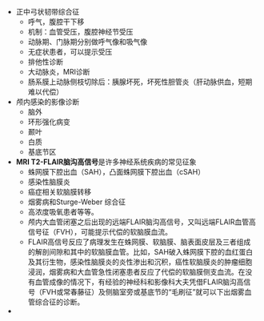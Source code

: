 - 正中弓状韧带综合征
	- 呼气，腹腔干下移
	- 机制：血管受压，腹腔神经节受压
	- 动脉期、门脉期分别做呼气像和吸气像
	- 无症状患者，可以提示受压
	- 排他性诊断
	- 大动脉炎，MRI诊断
	- 肠系膜上动脉侧枝切除后：胰腺坏死，坏死性胆管炎（肝动脉供血，短期难以代偿）
- 颅内感染的影像诊断
	- 脑外
	- 环形强化病变
	- 颞叶
	- 白质
	- 基底节区
- **MRI T2-FLAIR脑沟高信号**是许多神经系统疾病的常见征象
	- 蛛网膜下腔出血（SAH），凸面蛛网膜下腔出血（cSAH）
	- 感染性脑膜炎
	- 癌症相关软脑膜转移
	- 烟雾病和Sturge-Weber 综合征
	- 高浓度吸氧患者等等。
	- 颅内大血管闭塞之后出现的远端FLAIR脑沟高信号，又叫远端FLAIR血管高信号征（FVH），可能提示代偿的软脑膜血流。
	- FLAIR高信号反应了病理发生在蛛网膜、软脑膜、脑表面皮层及三者组成的解剖间隙和其中的软脑膜血管。比如，SAH破入蛛网膜下腔的血红蛋白及其衍生物，感染性脑膜炎的炎性渗出和沉积，癌性软脑膜炎的肿瘤细胞浸润，烟雾病和大血管急性闭塞患者反应了代偿的软脑膜侧支血流。在没有血管成像的情况下，有经验的神经科和影像科大夫凭借FLAIR脑沟高信号（FVH或常春藤征）及侧脑室旁或基底节的“毛刷征”就可以下出烟雾血管综合征的诊断。
-